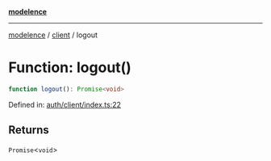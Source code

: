 [**modelence**](/docs/api-reference/README.md)

***

[modelence](/docs/api-reference/README.md) / [client](/docs/api-reference/client/README.md) / logout

# Function: logout()

```ts
function logout(): Promise<void>
```

Defined in: [auth/client/index.ts:22](https://github.com/modelence/modelence/blob/main/auth/client/index.ts#L22)

## Returns

`Promise`\<`void`\>
